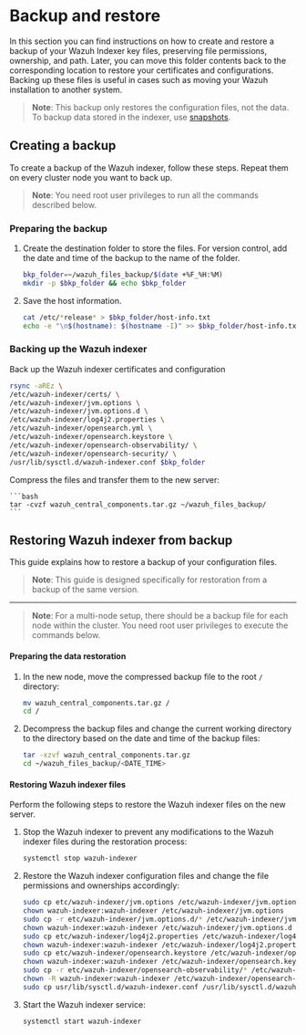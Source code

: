 # Backup and restore

In this section you can find instructions on how to create and restore a backup of your Wazuh Indexer key files, preserving file permissions, ownership, and path. Later, you can move this folder contents back to the corresponding location to restore your certificates and configurations. Backing up these files is useful in cases such as moving your Wazuh installation to another system.

> **Note**: This backup only restores the configuration files, not the data. To backup data stored in the indexer, use [snapshots](https://opensearch.org/docs/latest/tuning-your-cluster/availability-and-recovery/snapshots/snapshot-restore/).

## Creating a backup

To create a backup of the Wazuh indexer, follow these steps. Repeat them on every cluster node you want to back up.

> **Note**: You need root user privileges to run all the commands described below.

### Preparing the backup

1. Create the destination folder to store the files. For version control, add the date and time of the backup to the name of the folder.

    ```bash
    bkp_folder=~/wazuh_files_backup/$(date +%F_%H:%M)
    mkdir -p $bkp_folder && echo $bkp_folder
    ```

2. Save the host information.

    ```bash
    cat /etc/*release* > $bkp_folder/host-info.txt
    echo -e "\n$(hostname): $(hostname -I)" >> $bkp_folder/host-info.txt
    ```

### Backing up the Wazuh indexer

Back up the Wazuh indexer certificates and configuration

```bash
rsync -aREz \
/etc/wazuh-indexer/certs/ \
/etc/wazuh-indexer/jvm.options \
/etc/wazuh-indexer/jvm.options.d \
/etc/wazuh-indexer/log4j2.properties \
/etc/wazuh-indexer/opensearch.yml \
/etc/wazuh-indexer/opensearch.keystore \
/etc/wazuh-indexer/opensearch-observability/ \
/etc/wazuh-indexer/opensearch-security/ \
/usr/lib/sysctl.d/wazuh-indexer.conf $bkp_folder
```

Compress the files and transfer them to the new server:

    ```bash
    tar -cvzf wazuh_central_components.tar.gz ~/wazuh_files_backup/
    ```

## Restoring Wazuh indexer from backup

This guide explains how to restore a backup of your configuration files.

>**Note**: This guide is designed specifically for restoration from a backup of the same version.

---

>**Note**: For a multi-node setup, there should be a backup file for each node within the cluster. You need root user privileges to execute the commands below.

#### Preparing the data restoration

1. In the new node, move the compressed backup file to the root `/` directory:

    ```bash
    mv wazuh_central_components.tar.gz /
    cd /
    ```

2. Decompress the backup files and change the current working directory to the directory based on the date and time of the backup files:

    ```bash
    tar -xzvf wazuh_central_components.tar.gz
    cd ~/wazuh_files_backup/<DATE_TIME>
    ```

#### Restoring Wazuh indexer files

Perform the following steps to restore the Wazuh indexer files on the new server.

1. Stop the Wazuh indexer to prevent any modifications to the Wazuh indexer files during the restoration process:

    ```bash
    systemctl stop wazuh-indexer
    ```

2. Restore the Wazuh indexer configuration files and change the file permissions and ownerships accordingly:

    ```bash
    sudo cp etc/wazuh-indexer/jvm.options /etc/wazuh-indexer/jvm.options
    chown wazuh-indexer:wazuh-indexer /etc/wazuh-indexer/jvm.options
    sudo cp -r etc/wazuh-indexer/jvm.options.d/* /etc/wazuh-indexer/jvm.options.d/
    chown wazuh-indexer:wazuh-indexer /etc/wazuh-indexer/jvm.options.d
    sudo cp etc/wazuh-indexer/log4j2.properties /etc/wazuh-indexer/log4j2.properties
    chown wazuh-indexer:wazuh-indexer /etc/wazuh-indexer/log4j2.properties
    sudo cp etc/wazuh-indexer/opensearch.keystore /etc/wazuh-indexer/opensearch.keystore
    chown wazuh-indexer:wazuh-indexer /etc/wazuh-indexer/opensearch.keystore
    sudo cp -r etc/wazuh-indexer/opensearch-observability/* /etc/wazuh-indexer/opensearch-observability/
    chown -R wazuh-indexer:wazuh-indexer /etc/wazuh-indexer/opensearch-observability/
    sudo cp usr/lib/sysctl.d/wazuh-indexer.conf /usr/lib/sysctl.d/wazuh-indexer.conf
    ```

3. Start the Wazuh indexer service:

    ```bash
    systemctl start wazuh-indexer
    ```
